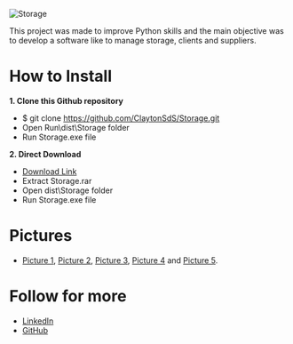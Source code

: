 ![Storage](https://user-images.githubusercontent.com/95229093/205701589-760c6c39-c3ee-463b-a833-b960d7271b63.png)

This project was made to improve Python skills and the main objective was to develop a software like to manage storage, clients and suppliers.

# How to Install
**1. Clone this Github repository**
   - $ git clone https://github.com/ClaytonSdS/Storage.git
   - Open Run\dist\Storage folder
   - Run Storage.exe file
  
**2. Direct Download**
   - [Download Link](https://drive.google.com/file/d/1ozm70tbfQbpwiKb6c6SB5azXw2qNb-lZ/view?usp=share_link)
   - Extract Storage.rar
   - Open dist\Storage folder
   - Run Storage.exe file
   
# Pictures
- [Picture 1](https://github.com/ClaytonSdS/StudyControl/blob/main/Pictures/Pic1.png), [Picture 2](https://github.com/ClaytonSdS/StudyControl/blob/main/Pictures/Pic2.png), [Picture 3](https://github.com/ClaytonSdS/StudyControl/blob/main/Pictures/Pic3.png), [Picture 4](https://github.com/ClaytonSdS/StudyControl/blob/main/Pictures/Pic4.png) and [Picture 5](https://github.com/ClaytonSdS/StudyControl/blob/main/Pictures/Pic5.png).

# Follow for more
- [LinkedIn](https://www.linkedin.com/in/clayton-santos-579682205/)
- [GitHub](https://github.com/ClaytonSdS)

